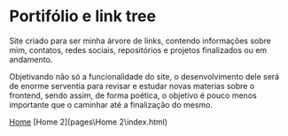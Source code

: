 # Portifólio e link tree
Site criado para ser minha árvore de links, contendo informações sobre mim, contatos, redes sociais, repositórios e projetos finalizados ou em andamento.

Objetivando não só a funcionalidade do site, o desenvolvimento dele será de enorme serventia para revisar e estudar novas materias sobre o frontend, sendo assim, de forma poética, o objetivo é pouco menos importante que o caminhar até a finalização do mesmo.

[Home](pages/home/index.html)
[Home 2](pages\Home 2\index.html)